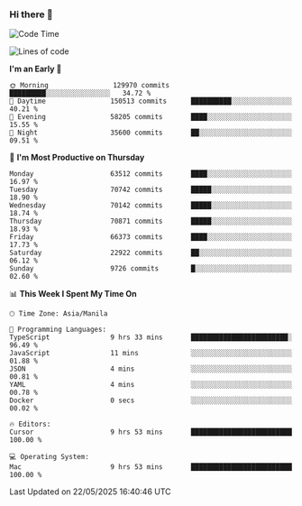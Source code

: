 ### Hi there 👋

<!--START_SECTION:waka-->
![Code Time](http://img.shields.io/badge/Code%20Time-6%2C053%20hrs%2031%20mins-blue)

![Lines of code](https://img.shields.io/badge/From%20Hello%20World%20I%27ve%20Written-132.7%20million%20lines%20of%20code-blue)

**I'm an Early 🐤** 

```text
🌞 Morning                129970 commits      █████████░░░░░░░░░░░░░░░░   34.72 % 
🌆 Daytime                150513 commits      ██████████░░░░░░░░░░░░░░░   40.21 % 
🌃 Evening                58205 commits       ████░░░░░░░░░░░░░░░░░░░░░   15.55 % 
🌙 Night                  35600 commits       ██░░░░░░░░░░░░░░░░░░░░░░░   09.51 % 
```
📅 **I'm Most Productive on Thursday** 

```text
Monday                   63512 commits       ████░░░░░░░░░░░░░░░░░░░░░   16.97 % 
Tuesday                  70742 commits       █████░░░░░░░░░░░░░░░░░░░░   18.90 % 
Wednesday                70142 commits       █████░░░░░░░░░░░░░░░░░░░░   18.74 % 
Thursday                 70871 commits       █████░░░░░░░░░░░░░░░░░░░░   18.93 % 
Friday                   66373 commits       ████░░░░░░░░░░░░░░░░░░░░░   17.73 % 
Saturday                 22922 commits       ██░░░░░░░░░░░░░░░░░░░░░░░   06.12 % 
Sunday                   9726 commits        █░░░░░░░░░░░░░░░░░░░░░░░░   02.60 % 
```


📊 **This Week I Spent My Time On** 

```text
🕑︎ Time Zone: Asia/Manila

💬 Programming Languages: 
TypeScript               9 hrs 33 mins       ████████████████████████░   96.49 % 
JavaScript               11 mins             ░░░░░░░░░░░░░░░░░░░░░░░░░   01.88 % 
JSON                     4 mins              ░░░░░░░░░░░░░░░░░░░░░░░░░   00.81 % 
YAML                     4 mins              ░░░░░░░░░░░░░░░░░░░░░░░░░   00.78 % 
Docker                   0 secs              ░░░░░░░░░░░░░░░░░░░░░░░░░   00.02 % 

🔥 Editors: 
Cursor                   9 hrs 53 mins       █████████████████████████   100.00 % 

💻 Operating System: 
Mac                      9 hrs 53 mins       █████████████████████████   100.00 % 
```


 Last Updated on 22/05/2025 16:40:46 UTC
<!--END_SECTION:waka-->


<!--
**rad182/rad182** is a ✨ _special_ ✨ repository because its `README.md` (this file) appears on your GitHub profile.

Here are some ideas to get you started:

- 🔭 I’m currently working on ...
- 🌱 I’m currently learning ...
- 👯 I’m looking to collaborate on ...
- 🤔 I’m looking for help with ...
- 💬 Ask me about ...
- 📫 How to reach me: ...
- 😄 Pronouns: ...
- ⚡ Fun fact: ...
-->
